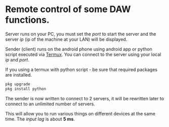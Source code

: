 # Remote control of some DAW functions.

Server runs on your PC, you must set the *port* to start the server and the server *ip* (ip of the machine at your LAN) will be displayed.

Sender (client) runs on the android phone using android app or python script executed via [Termux](https://termux.com/). You can connect to the server using your local *ip* and *port*.

If you using a termux with python script - be sure that required packages are installed.
```bash
pkg upgrade
pkg install python
```

The sender is now written to connect to 2 servers, it will be rewritten later to connect to an unlimited number of servers.

This will allow you to run various things on different devices at the same time. The *input lag* is about **5 ms**.
